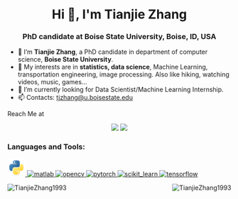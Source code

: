<h1 align="center">Hi 👋, I'm Tianjie Zhang</h1>

<h3 align="center">PhD candidate at Boise State University, Boise, ID, USA</h3>

- 👋 I’m **Tianjie Zhang**, a PhD candidate in department of computer science, **Boise State University**.
- 👀 My interests are in **statistics, data science**, Machine Learning, transportation engineering, image processing. Also like hiking, watching videos, music, games... 
- 🌱 I’m currently looking for Data Scientist/Machine Learning Internship.
- 📫 Contacts: tjzhang@u.boisestate.edu

Reach Me at
<p align="center">
<a href="https://www.linkedin.com/in/tianjie-zhang-a8b921224/"><img src="https://img.shields.io/badge/-Tianjie%20Zhang-0077B5?style=flat&logo=Linkedin&logoColor=white"/></a>
<a href="https://tianjiezhang1993.github.io/resume/"><img src="https://img.shields.io/badge/-Tianjie%20Zhang-D14836?style=flat&logo=Github&logoColor=white"/></a>
</p>

<h3 align="left">Languages and Tools:</h3>
<p align="left"> </a> <a href="https://www.python.org" target="_blank"> <img src="https://raw.githubusercontent.com/devicons/devicon/master/icons/python/python-original.svg" alt="python" width="40" height="40"/> </a> <a href="https://www.mathworks.com/" target="_blank"> <img src="https://upload.wikimedia.org/wikipedia/commons/2/21/Matlab_Logo.png" alt="matlab" width="40" height="40"/> </a> <a href="https://opencv.org/" target="_blank"> <img src="https://www.vectorlogo.zone/logos/opencv/opencv-icon.svg" alt="opencv" width="40" height="40"/>  <a href="https://pytorch.org/" target="_blank"> <img src="https://www.vectorlogo.zone/logos/pytorch/pytorch-icon.svg" alt="pytorch" width="40" height="40"/> </a> <a href="https://scikit-learn.org/" target="_blank"> <img src="https://upload.wikimedia.org/wikipedia/commons/0/05/Scikit_learn_logo_small.svg" alt="scikit_learn" width="40" height="40"/> </a> <a href="https://www.tensorflow.org" target="_blank"> <img src="https://www.vectorlogo.zone/logos/tensorflow/tensorflow-icon.svg" alt="tensorflow" width="40" height="40"/> </a> </p>

<p><img align="left" src="https://github-readme-stats.vercel.app/api/top-langs?username=TianjieZhang1993&show_icons=true&locale=en&layout=compact" alt="TianjieZhang1993" /></p>

<p>&nbsp;<img align="right" src="https://github-readme-stats.vercel.app/api?username=TianjieZhang1993&show_icons=true&locale=en" alt="TianjieZhang1993" /></p>

<!---
TianjieZhang1993/TianjieZhang1993 is a ✨ special ✨ repository because its `README.md` (this file) appears on your GitHub profile.
You can click the Preview link to take a look at your changes.
--->


